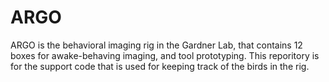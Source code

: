 # ARGO
ARGO is the behavioral imaging rig in the Gardner Lab, that contains 12 boxes for awake-behaving imaging, and tool prototyping. This reporitory is for the support code that is used for keeping track of the birds in the rig.


